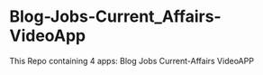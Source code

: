 # Blog-Jobs-Current_Affairs-VideoApp
This Repo containing 4 apps:
Blog
Jobs
Current-Affairs
VideoAPP
